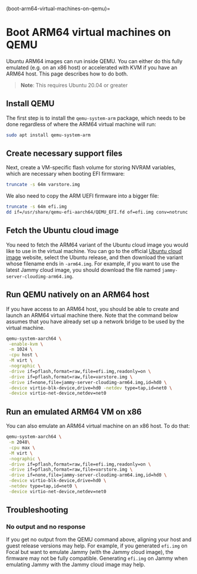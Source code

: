 (boot-arm64-virtual-machines-on-qemu)=
# Boot ARM64 virtual machines on QEMU

Ubuntu ARM64 images can run inside QEMU. You can either do this fully emulated (e.g. on an x86 host) or accelerated with KVM if you have an ARM64 host. This page describes how to do both.

> **Note**: 
> This requires Ubuntu 20.04 or greater

## Install QEMU

The first step is to install the `qemu-system-arm` package, which needs to be done regardless of where the ARM64 virtual machine will run:

```bash
sudo apt install qemu-system-arm
```

## Create necessary support files

Next, create a VM-specific flash volume for storing NVRAM variables, which are necessary when booting EFI firmware:

```bash
truncate -s 64m varstore.img
```

We also need to copy the ARM UEFI firmware into a bigger file:

```bash
truncate -s 64m efi.img
dd if=/usr/share/qemu-efi-aarch64/QEMU_EFI.fd of=efi.img conv=notrunc
```

## Fetch the Ubuntu cloud image

You need to fetch the ARM64 variant of the Ubuntu cloud image you would like to use in the virtual machine. You can go to the official [Ubuntu cloud image](https://cloud-images.ubuntu.com/) website, select the Ubuntu release, and then download the variant whose filename ends in `-arm64.img`. For example, if you want to use the latest Jammy cloud image, you should download the file named `jammy-server-cloudimg-arm64.img`.

## Run QEMU natively on an ARM64 host

If you have access to an ARM64 host, you should be able to create and launch an ARM64 virtual machine there. Note that the command below assumes that you have already set up a network bridge to be used by the virtual machine.

```bash
qemu-system-aarch64 \
 -enable-kvm \
 -m 1024 \
 -cpu host \
 -M virt \
 -nographic \
 -drive if=pflash,format=raw,file=efi.img,readonly=on \
 -drive if=pflash,format=raw,file=varstore.img \
 -drive if=none,file=jammy-server-cloudimg-arm64.img,id=hd0 \
 -device virtio-blk-device,drive=hd0 -netdev type=tap,id=net0 \
 -device virtio-net-device,netdev=net0
```

## Run an emulated ARM64 VM on x86

You can also emulate an ARM64 virtual machine on an x86 host. To do that:

```bash
qemu-system-aarch64 \
 -m 2048\
 -cpu max \
 -M virt \
 -nographic \
 -drive if=pflash,format=raw,file=efi.img,readonly=on \
 -drive if=pflash,format=raw,file=varstore.img \
 -drive if=none,file=jammy-server-cloudimg-arm64.img,id=hd0 \
 -device virtio-blk-device,drive=hd0 \
 -netdev type=tap,id=net0 \
 -device virtio-net-device,netdev=net0
```

## Troubleshooting

### No output and no response

If you get no output from the QEMU command above, aligning your host and guest release versions may help. For example, if you generated `efi.img` on Focal but want to emulate Jammy (with the Jammy cloud image), the firmware may not be fully compatible. Generating `efi.img` on Jammy when emulating Jammy with the Jammy cloud image may help.
